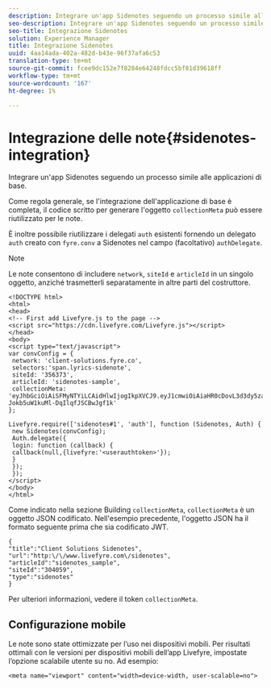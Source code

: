 ```yaml
---
description: Integrare un'app Sidenotes seguendo un processo simile alle applicazioni di base.
seo-description: Integrare un'app Sidenotes seguendo un processo simile alle applicazioni di base.
seo-title: Integrazione Sidenotes
solution: Experience Manager
title: Integrazione Sidenotes
uuid: 4aa14ada-402a-482d-b43e-96f37afa6c53
translation-type: tm+mt
source-git-commit: fcee9dc152e7f8284e64248fdcc5bf81d39618ff
workflow-type: tm+mt
source-wordcount: '167'
ht-degree: 1%

---
```



# Integrazione delle note{#sidenotes-integration}

Integrare un&#39;app Sidenotes seguendo un processo simile alle applicazioni di base.

Come regola generale, se l&#39;integrazione dell&#39;applicazione di base è completa, il codice scritto per generare l&#39;oggetto `collectionMeta` può essere riutilizzato per le note.

È inoltre possibile riutilizzare i delegati `auth` esistenti fornendo un delegato `auth` creato con `fyre.conv` a Sidenotes nel campo (facoltativo) `authDelegate`.

>[!NOTE]
>
>Le note consentono di includere `network`, `siteId` e `articleId` in un singolo oggetto, anziché trasmetterli separatamente in altre parti del costruttore.

```
<!DOCTYPE html> 
<html> 
<head> 
<!-- First add Livefyre.js to the page --> 
<script src="https://cdn.livefyre.com/Livefyre.js"></script> 
</head> 
<body> 
<script type="text/javascript"> 
var convConfig = { 
 network: 'client-solutions.fyre.co', 
 selectors:'span.lyrics-sidenote', 
 siteId: '356373', 
 articleId: 'sidenotes-sample', 
 collectionMeta: 'eyJhbGciOiAiSFMyNTYiLCAidHlwIjogIkpXVCJ9.eyJ1cmwiOiAiaHR0cDovL3d3dy5zaWRlbm90ZXMtZGVtby5jb20vbHlyaWNzIiwgInNpdGVJZCI6ICIzMDQwNTkiLCAidHlwZSI6ICJzaWRlbm90ZXMiLCAiYXJ0aWNsZUlkIjogInNpZGVub3Rlc19zYW1wbGUiLCAidGl0bGUiOiAiQ2xpZW50IFNvbHV0aW9ucyBTaWRlbm90ZXMifQ.2gxnsM0TS8dfp-Jokb5uW1kuMl-DqIlqfJSCBwJgf1k' 
}; 
  
Livefyre.require(['sidenotes#1', 'auth'], function (Sidenotes, Auth) { 
 new Sidenotes(convConfig); 
 Auth.delegate({ 
 login: function (callback) { 
 callback(null,{livefyre:'<userauthtoken>'}); 
 } 
 }); 
 }); 
</script> 
</body> 
</html>
```

Come indicato nella sezione Building `collectionMeta`, `collectionMeta` è un oggetto JSON codificato. Nell&#39;esempio precedente, l&#39;oggetto JSON ha il formato seguente prima che sia codificato JWT.

```
{ 
"title":"Client Solutions Sidenotes", 
"url":"http:\/\/www.livefyre.com\/sidenotes", 
"articleId":"sidenotes_sample", 
"siteId":"304059", 
"type":"sidenotes" 
}
```

Per ulteriori informazioni, vedere il token `collectionMeta`.

## Configurazione mobile

Le note sono state ottimizzate per l’uso nei dispositivi mobili. Per risultati ottimali con le versioni per dispositivi mobili dell’app Livefyre, impostate l’opzione scalabile utente su no. Ad esempio:

```
<meta name="viewport" content="width=device-width, user-scalable=no">
```
